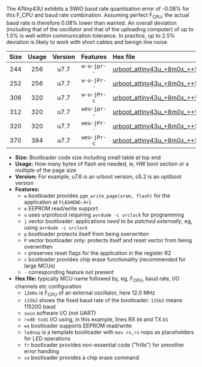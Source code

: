 The ATtiny43U exhibits a SWIO baud rate quantisation error of -0.08% for this F_CPU and baud rate combination. Assuming perfect F<sub>CPU</sub>, the actual baud rate is therefore 0.08% lower than wanted. An overall deviation (including that of the oscillator and that of the uploading computer) of up to 1.5% is well within communication tolerance. In practice, up to 2.5% deviation is likely to work with short cables and benign line noise.

|Size|Usage|Version|Features|Hex file|
|:-:|:-:|:-:|:-:|:--|
|244|256|u7.7|`w-u-jpr--`|[urboot_attiny43u_+8m0x_++57k6_swio_rxb0_txb1_lednop.hex](https://raw.githubusercontent.com/stefanrueger/urboot.hex/main/mcus/attiny43u/external_oscillator/fcpu_+8m0x/br_++57k6/urboot_attiny43u_+8m0x_++57k6_swio_rxb0_txb1_lednop.hex)|
|252|256|u7.7|`w-u-jPr--`|[urboot_attiny43u_+8m0x_++57k6_swio_rxb0_txb1.hex](https://raw.githubusercontent.com/stefanrueger/urboot.hex/main/mcus/attiny43u/external_oscillator/fcpu_+8m0x/br_++57k6/urboot_attiny43u_+8m0x_++57k6_swio_rxb0_txb1.hex)|
|306|320|u7.7|`w-u-jPr-c`|[urboot_attiny43u_+8m0x_++57k6_swio_rxb0_txb1_lednop_fr_ce.hex](https://raw.githubusercontent.com/stefanrueger/urboot.hex/main/mcus/attiny43u/external_oscillator/fcpu_+8m0x/br_++57k6/urboot_attiny43u_+8m0x_++57k6_swio_rxb0_txb1_lednop_fr_ce.hex)|
|312|320|u7.7|`weu-jpr--`|[urboot_attiny43u_+8m0x_++57k6_swio_rxb0_txb1_ee_lednop.hex](https://raw.githubusercontent.com/stefanrueger/urboot.hex/main/mcus/attiny43u/external_oscillator/fcpu_+8m0x/br_++57k6/urboot_attiny43u_+8m0x_++57k6_swio_rxb0_txb1_ee_lednop.hex)|
|320|320|u7.7|`weu-jPr--`|[urboot_attiny43u_+8m0x_++57k6_swio_rxb0_txb1_ee.hex](https://raw.githubusercontent.com/stefanrueger/urboot.hex/main/mcus/attiny43u/external_oscillator/fcpu_+8m0x/br_++57k6/urboot_attiny43u_+8m0x_++57k6_swio_rxb0_txb1_ee.hex)|
|370|384|u7.7|`weu-jPr-c`|[urboot_attiny43u_+8m0x_++57k6_swio_rxb0_txb1_ee_lednop_fr_ce.hex](https://raw.githubusercontent.com/stefanrueger/urboot.hex/main/mcus/attiny43u/external_oscillator/fcpu_+8m0x/br_++57k6/urboot_attiny43u_+8m0x_++57k6_swio_rxb0_txb1_ee_lednop_fr_ce.hex)|

- **Size:** Bootloader code size including small table at top end
- **Usage:** How many bytes of flash are needed, ie, HW boot section or a multiple of the page size
- **Version:** For example, u7.6 is an urboot version, o5.2 is an optiboot version
- **Features:**
  + `w` bootloader provides `pgm_write_page(sram, flash)` for the application at `FLASHEND-4+1`
  + `e` EEPROM read/write support
  + `u` uses urprotocol requiring `avrdude -c urclock` for programming
  + `j` vector bootloader: applications *need to be patched externally*, eg, using `avrdude -c urclock`
  + `p` bootloader protects itself from being overwritten
  + `P` vector bootloader only: protects itself and reset vector from being overwritten
  + `r` preserves reset flags for the application in the register R2
  + `c` bootloader provides chip erase functionality (recommended for large MCUs)
  + `-` corresponding feature not present
- **Hex file:** typically MCU name followed by, eg, F<sub>CPU</sub>, baud rate, I/O channels etc configuration
  + `12m0x` is F<sub>CPU</sub> of an external oscillator, here 12.0 MHz
  + `115k2` shows the fixed baud rate of the bootloader: `115k2` means 115200 baud
  + `swio` software I/O (not UART)
  + `rxd0 txd1` I/O using, in this example, lines RX `D0` and TX `D1`
  + `ee` bootloader supports EEPROM read/write
  + `lednop` is a template bootloader with `mov rx,rx` nops as placeholders for LED operations
  + `fr` bootloader provides non-essential code ("frills") for smoother error handling
  + `ce` bootloader provides a chip erase command
